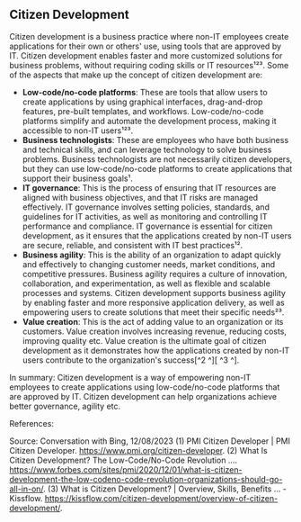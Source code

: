 Citizen Development
---
Citizen development is a business practice where non-IT employees create applications for their own or others' use, using tools that are approved by IT. Citizen development enables faster and more customized solutions for business problems, without requiring coding skills or IT resources¹²³. Some of the aspects that make up the concept of citizen development are:

- **Low-code/no-code platforms**: These are tools that allow users to create applications by using graphical interfaces, drag-and-drop features, pre-built templates, and workflows. Low-code/no-code platforms simplify and automate the development process, making it accessible to non-IT users¹²³.
- **Business technologists**: These are employees who have both business and technical skills, and can leverage technology to solve business problems. Business technologists are not necessarily citizen developers, but they can use low-code/no-code platforms to create applications that support their business goals¹.
- **IT governance**: This is the process of ensuring that IT resources are aligned with business objectives, and that IT risks are managed effectively. IT governance involves setting policies, standards, and guidelines for IT activities, as well as monitoring and controlling IT performance and compliance. IT governance is essential for citizen development, as it ensures that the applications created by non-IT users are secure, reliable, and consistent with IT best practices¹².
- **Business agility**: This is the ability of an organization to adapt quickly and effectively to changing customer needs, market conditions, and competitive pressures. Business agility requires a culture of innovation, collaboration, and experimentation, as well as flexible and scalable processes and systems. Citizen development supports business agility by enabling faster and more responsive application delivery, as well as empowering users to create solutions that meet their specific needs²³.
- **Value creation**: This is the act of adding value to an organization or its customers. Value creation involves increasing revenue, reducing costs, improving quality etc. Value creation is the ultimate goal of citizen development as it demonstrates how the applications created by non-IT users contribute to the organization's success[^2 ^][ ^3 ^].

In summary: Citizen development is a way of empowering non-IT employees to create applications using low-code/no-code platforms that are approved by IT. Citizen development can help organizations achieve better governance, agility etc.

References:
[^1]: PMI Citizen Developer | PMI Citizen Developer
[^2]: What Is Citizen Development? The Low-Code/No-Code Revolution Organizations Should Go All In On
[^3]: What is Citizen Development? | Overview etc.

Source: Conversation with Bing, 12/08/2023
(1) PMI Citizen Developer | PMI Citizen Developer. https://www.pmi.org/citizen-developer.
(2) What Is Citizen Development? The Low-Code/No-Code Revolution .... https://www.forbes.com/sites/pmi/2020/12/01/what-is-citizen-development-the-low-codeno-code-revolution-organizations-should-go-all-in-on/.
(3) What is Citizen Development? | Overview, Skills, Benefits ... - Kissflow. https://kissflow.com/citizen-development/overview-of-citizen-development/.
